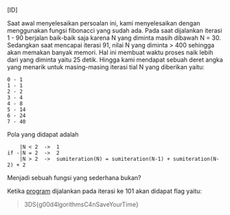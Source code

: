 [ID]

Saat awal menyelesaikan persoalan ini, kami menyelesaikan dengan menggunakan fungsi fibonacci yang sudah ada. Pada saat dijalankan iterasi 1 - 90 berjalan baik-baik saja karena N yang diminta masih dibawah N = 30. Sedangkan saat mencapai iterasi 91, nilai N yang diminta > 400 sehingga akan memakan banyak memori. Hal ini membuat waktu proses naik lebih dari yang diminta yaitu 25 detik.
Hingga kami mendapat sebuah deret angka yang menarik untuk masing-masing iterasi tial N yang diberikan yaitu:
```
0 - 1
1 - 1
2 - 2
3 - 4
4 - 8
5 - 14
6 - 24
7 - 40
```
Pola yang didapat adalah 
```
    |N < 2  ->  1
if -|N = 2  ->  2
    |N > 2  ->  sumiteration(N) = sumiteration(N-1) + sumiteration(N-2) + 2
```
Menjadi sebuah fungsi yang sederhana bukan?

Ketika [program](https://github.com/danangaji/ctf/blob/master/201612/3DS/PROG-400%20Fibonacci/fibo_prog.py) dijalankan pada iterasi ke 101 akan didapat flag yaitu:

> 3DS{g00d4lgorithmsC4nSaveYourTime}

